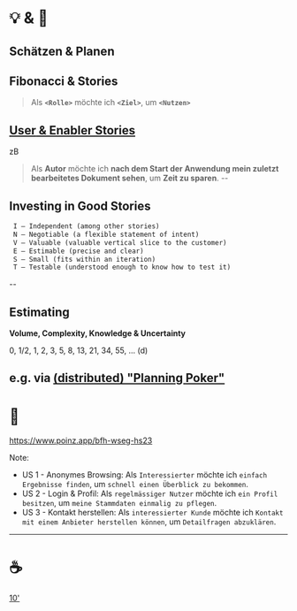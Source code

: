 # 💡 & 💪

## Schätzen & Planen

Fibonacci & Stories
--
> Als **`<Rolle>`** möchte ich **`<Ziel>`**, um **`<Nutzen>`**

[**User** & Enabler Stories](https://scaledagileframework.com/story/)
--
zB
> Als **Autor** möchte ich **nach dem Start der Anwendung mein zuletzt bearbeitetes Dokument sehen**, um **Zeit zu sparen**.
--
## Investing in Good Stories

```md
 I – Independent (among other stories) 
 N – Negotiable (a flexible statement of intent) 
 V – Valuable (valuable vertical slice to the customer) 
 E – Estimable (precise and clear) 
 S – Small (fits within an iteration) 
 T – Testable (understood enough to know how to test it)
```
--
## Estimating

**Volume, Complexity, Knowledge & Uncertainty**

0, 1/2, 1, 2, 3, 5, 8, 13, 21, 34, 55, ... (d)

e.g. via [(distributed) "Planning Poker"](https://github.com/Zuehlke/poinz/tree/master#poinz---distributed-planning-poker)
--
# 💪

https://www.poinz.app/bfh-wseg-hs23

Note:
 - US 1 - Anonymes Browsing: Als `Interessierter` möchte ich `einfach Ergebnisse finden`, um `schnell einen Überblick zu bekommen`.
 - US 2 - Login & Profil: Als `regelmässiger Nutzer` möchte ich `ein Profil besitzen`, um `meine Stammdaten einmalig zu pflegen`.
 - US 3 - Kontakt herstellen: Als `interessierter Kunde` möchte ich `Kontakt mit einem Anbieter herstellen können`, um `Detailfragen abzuklären`.
---
# ☕

[10'](https://youtu.be/DcvtwlM1aIE)